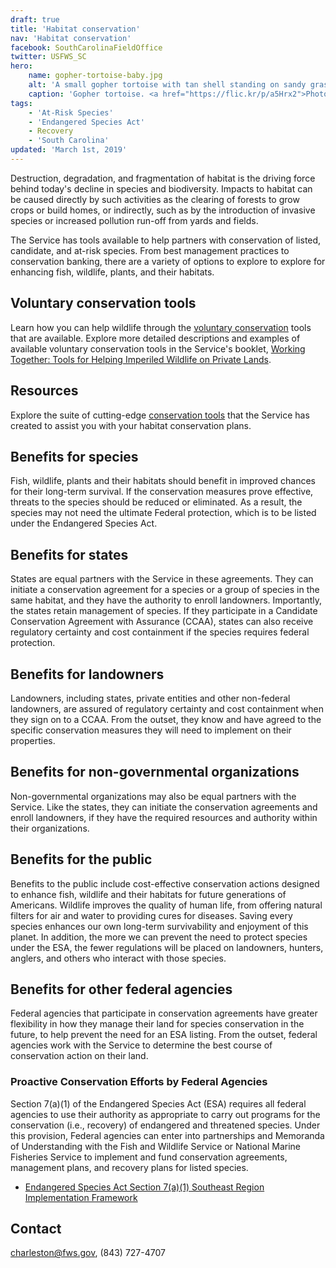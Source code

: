 ```yaml
---
draft: true
title: 'Habitat conservation'
nav: 'Habitat conservation'
facebook: SouthCarolinaFieldOffice
twitter: USFWS_SC
hero:
    name: gopher-tortoise-baby.jpg
    alt: 'A small gopher tortoise with tan shell standing on sandy grass covered soil.'
    caption: 'Gopher tortoise. <a href="https://flic.kr/p/a5Hrx2">Photo</a> by Randy Browning, USFWS.'
tags:
    - 'At-Risk Species'
    - 'Endangered Species Act'
    - Recovery
    - 'South Carolina'
updated: 'March 1st, 2019'
---
```


Destruction, degradation, and fragmentation of habitat is the driving force behind today's decline in species and biodiversity. Impacts to habitat can be caused directly by such activities as the clearing of forests to grow crops or build homes, or indirectly, such as by the introduction of invasive species or increased pollution run-off from yards and fields.

The Service has tools available to help partners with  conservation of listed, candidate, and at-risk species.  From best management practices to conservation banking, there are a variety of options to explore  to explore for enhancing fish, wildlife, plants, and their habitats.

## Voluntary conservation tools

Learn how you can help  wildlife through the [voluntary conservation](/endangered-species-act/voluntary-conservation-tools/) tools that are available. Explore more detailed descriptions and examples of available voluntary conservation tools in the Service's booklet, [Working Together: Tools for Helping Imperiled Wildlife on Private Lands](https://www.google.com/url?q=https://www.fws.gov/endangered/esa-library/pdf/ImperiledWildlifeFinalDec2005.pdf&sa=D&ust=1551468608649000&usg=AFQjCNFN4-uu7INWwD_SnCTLxqHwumhn3Q).

## Resources

Explore the suite of cutting-edge [conservation tools](/conservation-tools/) that the Service has created to assist you with your habitat conservation plans.

## Benefits for species

Fish, wildlife, plants and their habitats should benefit in improved chances for their long-term survival. If the conservation measures prove effective, threats to the species should be reduced or eliminated. As a result, the species may not need the ultimate Federal protection, which is to be listed under the Endangered Species Act.

## Benefits for states

States are equal partners with the Service in these agreements. They can initiate a conservation agreement for a species or a group of species in the same habitat, and they have the authority to enroll landowners. Importantly, the states retain management of species. If they participate in a Candidate Conservation Agreement with Assurance (CCAA), states can also receive regulatory certainty and cost containment if the species requires federal protection.

## Benefits for landowners

Landowners, including states, private entities and other non-federal landowners, are assured of regulatory certainty and cost containment when they sign on to a CCAA. From the outset, they know and have agreed to the specific conservation measures they will need to implement on their properties.

## Benefits for non-governmental organizations

Non-governmental organizations may also be equal partners with the Service. Like the states, they can initiate the conservation agreements and enroll landowners, if they have the required resources and authority within their organizations.

## Benefits for the public

Benefits to the public include cost-effective conservation actions designed to enhance fish, wildlife and their habitats for future generations of Americans. Wildlife improves the quality of human life, from offering natural filters for air and water to providing cures for diseases. Saving every species enhances our own long-term survivability and enjoyment of this planet. In addition, the more we can prevent the need to protect species under the ESA, the fewer regulations will be placed on landowners, hunters, anglers, and others who interact with those species.

## Benefits for other federal agencies

Federal agencies that participate in conservation agreements have greater flexibility in how they manage their land for species conservation in the future, to help prevent the need for an ESA listing. From the outset, federal agencies work with the Service to determine the best course of conservation action on their land.

### Proactive Conservation Efforts by Federal Agencies

Section 7(a)(1) of the Endangered Species Act (ESA) requires all federal agencies to use their authority as appropriate to carry out programs for the conservation (i.e., recovery) of endangered and threatened species.  Under this provision, Federal agencies can enter into partnerships and Memoranda of Understanding with the Fish and Wildlife Service or National Marine Fisheries Service to implement and fund conservation agreements, management plans, and recovery plans for listed species.

- [Endangered Species Act Section 7(a)(1) Southeast Region Implementation Framework](/pdf/guidelines/southeast-region-ESA-section-7-a1-implementation-framework.pdf)


## Contact

[charleston@fws.gov](mailto:charleston@fws.gov), (843) 727-4707
